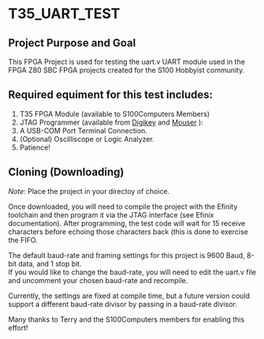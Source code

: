 # T35_UART_TEST
## Project Purpose and Goal
This FPGA Project is used for testing the uart.v UART module used in the FPGA Z80 SBC FPGA projects created for the S100 Hobbyist community.
## Required equiment for this test includes:
1. T35 FPGA Module (available to S100Computers Members)
2. JTAG Programmer (available from [Digikey](https://www.digikey.com) and [Mouser](https://www.mouser.com) ):
3. A USB-COM Port Terminal Connection.
4. (Optional) Oscilliscope or Logic Analyzer.
5. Patience!
## Cloning (Downloading)
*Note*: Place the project in your directoy of choice.

Once downloaded, you will need to compile the project with the Efinity toolchain and then program it via the JTAG interface (see Efinix documentation).
After programming, the test code will wait for 15 receive characters before echoing those characters back (this is done to exercise the FIFO.

The default baud-rate and framing settings for this project is 9600 Baud, 8-bit data, and 1 stop bit.  
If you would like to change the baud-rate, you will need to edit the uart.v file and uncomment your chosen baud-rate and recompile.

Currently, the settings are fixed at compile time, but a future version could support a different baud-rate divisor by passing in a baud-rate divisor.

Many thanks to Terry and the S100Computers members for enabling this effort!

